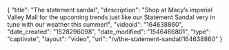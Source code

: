 {
    "title": "The statement sandal",
    "description": "Shop at Macy’s imperial Valley Mall for the upcoming trends just like our Statement Sandal very in tune with our weather this summer!",
    "videoid": "164638860",
    "date_created": "1528296098",
    "date_modified": "1546466801",
    "type": "captivate",
    "layout": "video",
    "url": "\/v\/the-statement-sandal\/164638860"
}